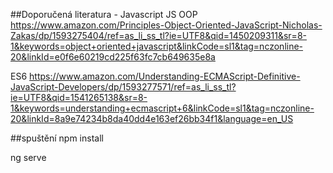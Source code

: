 ##Doporučená literatura - Javascript
JS OOP
https://www.amazon.com/Principles-Object-Oriented-JavaScript-Nicholas-Zakas/dp/1593275404/ref=as_li_ss_tl?ie=UTF8&qid=1450209311&sr=8-1&keywords=object+oriented+javascript&linkCode=sl1&tag=nczonline-20&linkId=e0f6e60219cd225f63fc7cb649635e8a

ES6
https://www.amazon.com/Understanding-ECMAScript-Definitive-JavaScript-Developers/dp/1593277571/ref=as_li_ss_tl?ie=UTF8&qid=1541265138&sr=8-1&keywords=understanding+ecmascript+6&linkCode=sl1&tag=nczonline-20&linkId=8a9e74234b8da40dd4e163ef26bb34f1&language=en_US


##spuštění
npm install

ng serve
